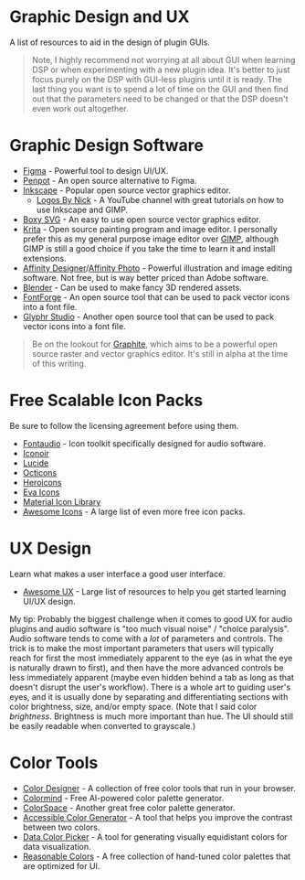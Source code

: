 # Graphic Design and UX

A list of resources to aid in the design of plugin GUIs.

> Note, I highly recommend not worrying at all about GUI when learning DSP or when experimenting with a new plugin idea. It's better to just focus purely on the DSP with GUI-less plugins until it is ready. The last thing you want is to spend a lot of time on the GUI and then find out that the parameters need to be changed or that the DSP doesn't even work out altogether.

# Graphic Design Software
- [Figma](https://www.figma.com/) - Powerful tool to design UI/UX.
- [Penpot](https://penpot.app/) - An open source alternative to Figma.
- [Inkscape](https://inkscape.org/) - Popular open source vector graphics editor.
    - [Logos By Nick](https://www.youtube.com/@LogosByNick) - A YouTube channel with great tutorials on how to use Inkscape and GIMP.
- [Boxy SVG](https://boxy-svg.com/) - An easy to use open source vector graphics editor.
- [Krita](https://krita.org/en/) - Open source painting program and image editor. I personally prefer this as my general purpose image editor over [GIMP](https://www.gimp.org/), although GIMP is still a good choice if you take the time to learn it and install extensions.
- [Affinity Designer](https://affinity.serif.com/en-us/designer/)/[Affinity Photo](https://affinity.serif.com/en-us/photo/) - Powerful illustration and image editing software. Not free, but is way better priced than Adobe software.
- [Blender](https://www.blender.org/) - Can be used to make fancy 3D rendered assets.
- [FontForge](https://fontforge.org/en-US/) - An open source tool that can be used to pack vector icons into a font file.
- [Glyphr Studio](https://www.glyphrstudio.com/) - Another open source tool that can be used to pack vector icons into a font file.

> Be on the lookout for [Graphite](https://graphite.rs/), which aims to be a powerful open source raster and vector graphics editor. It's still in alpha at the time of this writing.

# Free Scalable Icon Packs
Be sure to follow the licensing agreement before using them.
- [Fontaudio](https://github.com/fefanto/fontaudio) - Icon toolkit specifically designed for audio software.
- [Iconoir](https://github.com/iconoir-icons/iconoir)
- [Lucide](https://github.com/lucide-icons/lucide)
- [Octicons](https://github.com/primer/octicons)
- [Heroicons](https://github.com/tailwindlabs/heroicons)
- [Eva Icons](https://github.com/akveo/eva-icons)
- [Material Icon Library](https://github.com/code-mc/material-icon-lib)
- [Awesome Icons](https://github.com/notlmn/awesome-icons) - A large list of even more free icon packs.

# UX Design
Learn what makes a user interface a good user interface.
- [Awesome UX](https://github.com/batoreh/awesome-ux) - Large list of resources to help you get started learning UI/UX design.

My tip: Probably the biggest challenge when it comes to good UX for audio plugins and audio software is "too much visual noise" / "choice paralysis". Audio software tends to come with a *lot* of parameters and controls. The trick is to make the most important parameters that users will typically reach for first the most immediately apparent to the eye (as in what the eye is naturally drawn to first), and then have the more advanced controls be less immediately apparent (maybe even hidden behind a tab as long as that doesn't disrupt the user's workflow). There is a whole art to guiding user's eyes, and it is usually done by separating and differentiating sections with color brightness, size, and/or empty space. (Note that I said color *brightness*. Brightness is much more important than hue. The UI should still be easily readable when converted to grayscale.)

# Color Tools
- [Color Designer](https://colordesigner.io/) - A collection of free color tools that run in your browser.
- [Colormind](http://colormind.io/) - Free AI-powered color palette generator.
- [ColorSpace](https://mycolor.space/) - Another great free color palette generator.
- [Accessible Color Generator](https://www.learnui.design/tools/accessible-color-generator.html) - A tool that helps you improve the contrast between two colors.
- [Data Color Picker](https://www.learnui.design/tools/data-color-picker.html) - A tool for generating visually equidistant colors for data visualization.
- [Reasonable Colors](https://reasonable.work/colors/) - A free collection of hand-tuned color palettes that are optimized for UI.

